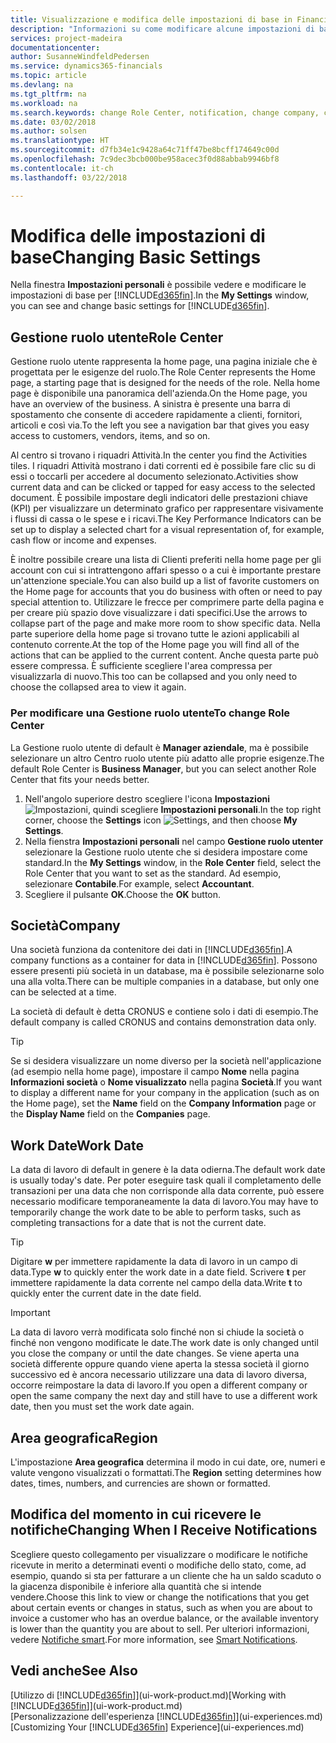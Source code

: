 ```yaml
---
title: Visualizzazione e modifica delle impostazioni di base in Financials | Documenti Microsoft
description: "Informazioni su come modificare alcune impostazioni di base in Financials, ad esempio, la Gestione ruolo utente, la società o la data di lavoro."
services: project-madeira
documentationcenter: 
author: SusanneWindfeldPedersen
ms.service: dynamics365-financials
ms.topic: article
ms.devlang: na
ms.tgt_pltfrm: na
ms.workload: na
ms.search.keywords: change Role Center, notification, change company, change work date
ms.date: 03/02/2018
ms.author: solsen
ms.translationtype: HT
ms.sourcegitcommit: d7fb34e1c9428a64c71ff47be8bcff174649c00d
ms.openlocfilehash: 7c9dec3bcb000be958acec3f0d88abbab9946bf8
ms.contentlocale: it-ch
ms.lasthandoff: 03/22/2018

---
```

# <a name="changing-basic-settings"></a><span data-ttu-id="f9d8b-103">Modifica delle impostazioni di base</span><span class="sxs-lookup"><span data-stu-id="f9d8b-103">Changing Basic Settings</span></span>
<span data-ttu-id="f9d8b-104">Nella finestra **Impostazioni personali** è possibile vedere e modificare le impostazioni di base per [!INCLUDE[d365fin](includes/d365fin_md.md)].</span><span class="sxs-lookup"><span data-stu-id="f9d8b-104">In the **My Settings** window, you can see and change basic settings for [!INCLUDE[d365fin](includes/d365fin_md.md)].</span></span>  

## <a name="role-center"></a><span data-ttu-id="f9d8b-105">Gestione ruolo utente</span><span class="sxs-lookup"><span data-stu-id="f9d8b-105">Role Center</span></span>
<span data-ttu-id="f9d8b-106">Gestione ruolo utente rappresenta la home page, una pagina iniziale che è progettata per le esigenze del ruolo.</span><span class="sxs-lookup"><span data-stu-id="f9d8b-106">The Role Center represents the Home page, a starting page that is designed for the needs of the role.</span></span> <span data-ttu-id="f9d8b-107">Nella home page è disponibile una panoramica dell'azienda.</span><span class="sxs-lookup"><span data-stu-id="f9d8b-107">On the Home page, you have an overview of the business.</span></span> <span data-ttu-id="f9d8b-108">A sinistra è presente una barra di spostamento che consente di accedere rapidamente a clienti, fornitori, articoli e così via.</span><span class="sxs-lookup"><span data-stu-id="f9d8b-108">To the left you see a navigation bar that gives you easy access to customers, vendors, items, and so on.</span></span>

<span data-ttu-id="f9d8b-109">Al centro si trovano i riquadri Attività.</span><span class="sxs-lookup"><span data-stu-id="f9d8b-109">In the center you find the Activities tiles.</span></span> <span data-ttu-id="f9d8b-110">I riquadri Attività mostrano i dati correnti ed è possibile fare clic su di essi o toccarli per accedere al documento selezionato.</span><span class="sxs-lookup"><span data-stu-id="f9d8b-110">Activities show current data and can be clicked or tapped for easy access to the selected document.</span></span> <span data-ttu-id="f9d8b-111">È possibile impostare degli indicatori delle prestazioni chiave (KPI) per visualizzare un determinato grafico per rappresentare visivamente i flussi di cassa o le spese e i ricavi.</span><span class="sxs-lookup"><span data-stu-id="f9d8b-111">The Key Performance Indicators can be set up to display a selected chart for a visual representation of, for example, cash flow or income and expenses.</span></span>

<span data-ttu-id="f9d8b-112">È inoltre possibile creare una lista di Clienti preferiti nella home page per gli account con cui si intrattengono affari spesso o a cui è importante prestare un'attenzione speciale.</span><span class="sxs-lookup"><span data-stu-id="f9d8b-112">You can also build up a list of favorite customers on the Home page for accounts that you do business with often or need to pay special attention to.</span></span> <span data-ttu-id="f9d8b-113">Utilizzare le frecce per comprimere parte della pagina e per creare più spazio dove visualizzare i dati specifici.</span><span class="sxs-lookup"><span data-stu-id="f9d8b-113">Use the arrows to collapse part of the page and make more room to show specific data.</span></span> <span data-ttu-id="f9d8b-114">Nella parte superiore della home page si trovano tutte le azioni applicabili al contenuto corrente.</span><span class="sxs-lookup"><span data-stu-id="f9d8b-114">At the top of the Home page you will find all of the actions that can be applied to the current content.</span></span> <span data-ttu-id="f9d8b-115">Anche questa parte può essere compressa. È sufficiente scegliere l'area compressa per visualizzarla di nuovo.</span><span class="sxs-lookup"><span data-stu-id="f9d8b-115">This too can be collapsed and you only need to choose the collapsed area to view it again.</span></span>

### <a name="to-change-role-center"></a><span data-ttu-id="f9d8b-116">Per modificare una Gestione ruolo utente</span><span class="sxs-lookup"><span data-stu-id="f9d8b-116">To change Role Center</span></span>
<span data-ttu-id="f9d8b-117">La Gestione ruolo utente di default è **Manager aziendale**, ma è possibile selezionare un altro Centro ruolo utente più adatto alle proprie esigenze.</span><span class="sxs-lookup"><span data-stu-id="f9d8b-117">The default Role Center is **Business Manager**, but you can select another Role Center that fits your needs better.</span></span>
1. <span data-ttu-id="f9d8b-118">Nell'angolo superiore destro scegliere l'icona **Impostazioni** ![Impostazioni](media/ui-experience/settings_icon_small.png "icona Impostazioni per Gestione ruolo utente"), quindi scegliere **Impostazioni personali**.</span><span class="sxs-lookup"><span data-stu-id="f9d8b-118">In the top right corner, choose the **Settings** icon ![Settings](media/ui-experience/settings_icon_small.png "Settings icon for role center"), and then choose **My Settings**.</span></span>
2. <span data-ttu-id="f9d8b-119">Nella fienstra **Impostazioni personali** nel campo **Gestione ruolo utenter** selezionare la Gestione ruolo utente che si desidera impostare come standard.</span><span class="sxs-lookup"><span data-stu-id="f9d8b-119">In the **My Settings** window, in the **Role Center** field, select the Role Center that you want to set as the standard.</span></span> <span data-ttu-id="f9d8b-120">Ad esempio, selezionare **Contabile**.</span><span class="sxs-lookup"><span data-stu-id="f9d8b-120">For example, select **Accountant**.</span></span>
3. <span data-ttu-id="f9d8b-121">Scegliere il pulsante **OK**.</span><span class="sxs-lookup"><span data-stu-id="f9d8b-121">Choose the **OK** button.</span></span>

## <a name="company"></a><span data-ttu-id="f9d8b-122">Società</span><span class="sxs-lookup"><span data-stu-id="f9d8b-122">Company</span></span>
<span data-ttu-id="f9d8b-123">Una società funziona da contenitore dei dati in [!INCLUDE[d365fin](includes/d365fin_md.md)].</span><span class="sxs-lookup"><span data-stu-id="f9d8b-123">A company functions as a container for data in [!INCLUDE[d365fin](includes/d365fin_md.md)].</span></span> <span data-ttu-id="f9d8b-124">Possono essere presenti più società in un database, ma è possibile selezionarne solo una alla volta.</span><span class="sxs-lookup"><span data-stu-id="f9d8b-124">There can be multiple companies in a database, but only one can be selected at a time.</span></span>

<span data-ttu-id="f9d8b-125">La società di default è detta CRONUS e contiene solo i dati di esempio.</span><span class="sxs-lookup"><span data-stu-id="f9d8b-125">The default company is called CRONUS and contains demonstration data only.</span></span>

> [!TIP]  
>   <span data-ttu-id="f9d8b-126">Se si desidera visualizzare un nome diverso per la società nell'applicazione (ad esempio nella home page), impostare il campo **Nome** nella pagina **Informazioni società** o **Nome visualizzato** nella pagina **Società**.</span><span class="sxs-lookup"><span data-stu-id="f9d8b-126">If you want to display a different name for your company in the application (such as on the Home page), set the **Name** field on the **Company Information** page or the **Display Name** field on the **Companies** page.</span></span>  

## <a name="work-date"></a><span data-ttu-id="f9d8b-127">Work Date</span><span class="sxs-lookup"><span data-stu-id="f9d8b-127">Work Date</span></span>
<span data-ttu-id="f9d8b-128">La data di lavoro di default in genere è la data odierna.</span><span class="sxs-lookup"><span data-stu-id="f9d8b-128">The default work date is usually today's date.</span></span> <span data-ttu-id="f9d8b-129">Per poter eseguire task quali il completamento delle transazioni per una data che non corrisponde alla data corrente, può essere necessario modificare temporaneamente la data di lavoro.</span><span class="sxs-lookup"><span data-stu-id="f9d8b-129">You may have to temporarily change the work date to be able to perform tasks, such as completing transactions for a date that is not the current date.</span></span>

> [!TIP]  
>   <span data-ttu-id="f9d8b-130">Digitare **w** per immettere rapidamente la data di lavoro in un campo di data.</span><span class="sxs-lookup"><span data-stu-id="f9d8b-130">Type **w** to quickly enter the work date in a date field.</span></span> <span data-ttu-id="f9d8b-131">Scrivere **t** per immettere rapidamente la data corrente nel campo della data.</span><span class="sxs-lookup"><span data-stu-id="f9d8b-131">Write **t** to quickly enter the current date in the date field.</span></span>

> [!IMPORTANT]  
>   <span data-ttu-id="f9d8b-132">La data di lavoro verrà modificata solo finché non si chiude la società o finché non vengono modificate le date.</span><span class="sxs-lookup"><span data-stu-id="f9d8b-132">The work date is only changed until you close the company or until the date changes.</span></span> <span data-ttu-id="f9d8b-133">Se viene aperta una società differente oppure quando viene aperta la stessa società il giorno successivo ed è ancora necessario utilizzare una data di lavoro diversa, occorre reimpostare la data di lavoro.</span><span class="sxs-lookup"><span data-stu-id="f9d8b-133">If you open a different company or open the same company the next day and still have to use a different work date, then you must set the work date again.</span></span>

## <a name="region"></a><span data-ttu-id="f9d8b-134">Area geografica</span><span class="sxs-lookup"><span data-stu-id="f9d8b-134">Region</span></span>
<span data-ttu-id="f9d8b-135">L'impostazione **Area geografica** determina il modo in cui date, ore, numeri e valute vengono visualizzati o formattati.</span><span class="sxs-lookup"><span data-stu-id="f9d8b-135">The **Region** setting determines how dates, times, numbers, and currencies are shown or formatted.</span></span>   

## <a name="changing-when-i-receive-notifications"></a><span data-ttu-id="f9d8b-136">Modifica del momento in cui ricevere le notifiche</span><span class="sxs-lookup"><span data-stu-id="f9d8b-136">Changing When I Receive Notifications</span></span>
<span data-ttu-id="f9d8b-137">Scegliere questo collegamento per visualizzare o modificare le notifiche ricevute in merito a determinati eventi o modifiche dello stato, come, ad esempio, quando si sta per fatturare a un cliente che ha un saldo scaduto o la giacenza disponibile è inferiore alla quantità che si intende vendere.</span><span class="sxs-lookup"><span data-stu-id="f9d8b-137">Choose this link to view or change the notifications that you get about certain events or changes in status, such as when you are about to invoice a customer who has an overdue balance, or the available inventory is lower than the quantity you are about to sell.</span></span> <span data-ttu-id="f9d8b-138">Per ulteriori informazioni, vedere [Notifiche smart](ui-smart-notifications.md).</span><span class="sxs-lookup"><span data-stu-id="f9d8b-138">For more information, see [Smart Notifications](ui-smart-notifications.md).</span></span>

## <a name="see-also"></a><span data-ttu-id="f9d8b-139">Vedi anche</span><span class="sxs-lookup"><span data-stu-id="f9d8b-139">See Also</span></span>
<span data-ttu-id="f9d8b-140">[Utilizzo di [!INCLUDE[d365fin](includes/d365fin_md.md)]](ui-work-product.md)</span><span class="sxs-lookup"><span data-stu-id="f9d8b-140">[Working with [!INCLUDE[d365fin](includes/d365fin_md.md)]](ui-work-product.md)</span></span>  
<span data-ttu-id="f9d8b-141">[Personalizzazione dell'esperienza [!INCLUDE[d365fin](includes/d365fin_md.md)]](ui-experiences.md)</span><span class="sxs-lookup"><span data-stu-id="f9d8b-141">[Customizing Your [!INCLUDE[d365fin](includes/d365fin_md.md)] Experience](ui-experiences.md)</span></span>  

